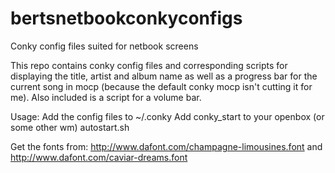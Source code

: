 bertsnetbookconkyconfigs
========================

Conky config files suited for netbook screens

This repo contains conky config files and corresponding scripts for displaying the title, artist and album name as well as a progress bar for the current song in mocp (because the default conky mocp isn't cutting it for me). Also included is a script for a volume bar.

Usage:
Add the config files to ~/.conky
Add conky_start to your openbox (or some other wm) autostart.sh

Get the fonts from: http://www.dafont.com/champagne-limousines.font and http://www.dafont.com/caviar-dreams.font

